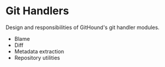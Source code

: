 # Git Handlers

Design and responsibilities of GitHound's git handler modules.

- Blame
- Diff
- Metadata extraction
- Repository utilities
